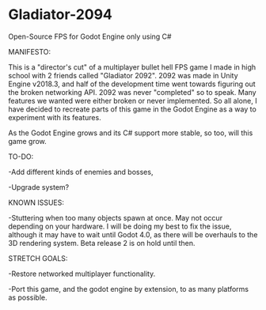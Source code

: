 # Gladiator-2094
Open-Source FPS for Godot Engine only using C#

MANIFESTO:

This is a "director's cut" of a multiplayer bullet hell FPS game I made in high school with 2 friends called "Gladiator 2092".
2092 was made in Unity Engine v2018.3, and half of the development time went towards figuring out the broken networking API.
2092 was never "completed" so to speak. Many features we wanted were either broken or never implemented.
So all alone, I have decided to recreate parts of this game in the Godot Engine as a way to experiment with its features.

As the Godot Engine grows and its C# support more stable, so too, will this game grow.

TO-DO:

-Add different kinds of enemies and bosses,

-Upgrade system?

KNOWN ISSUES:

-Stuttering when too many objects spawn at once.
May not occur depending on your hardware. I will be doing my best to fix the issue, although it may have to wait until Godot 4.0, as there will be overhauls to the 3D rendering system. Beta release 2 is on hold until then.

STRETCH GOALS:

-Restore networked multiplayer functionality.

-Port this game, and the godot engine by extension, to as many platforms as possible.
